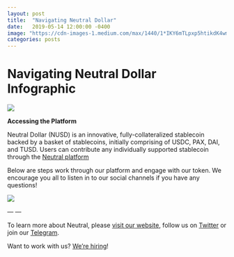 ```yaml
---
layout: post
title:  "Navigating Neutral Dollar"
date:   2019-05-14 12:00:00 -0400
image: "https://cdn-images-1.medium.com/max/1440/1*IKY6mTLpxp5htikdK4wmAw.jpeg"
categories: posts
---
```


# Navigating Neutral Dollar Infographic

![](https://cdn-images-1.medium.com/max/1440/1*IKY6mTLpxp5htikdK4wmAw.jpeg)

**Accessing the Platform**

Neutral Dollar (NUSD) is an innovative, fully-collateralized stablecoin backed by a basket of stablecoins, initially comprising of USDC, PAX, DAI, and TUSD. Users can contribute any individually supported stablecoin through the [Neutral platform](https://neutralproject.com/download.html)

Below are steps work through our platform  and engage with our token. We encourage you all to listen in to our social channels if you have any questions!

![](https://cdn-images-1.medium.com/max/720/1*s-2ZcuPX1ChH5RaMUgnoHA.png)

— —

To learn more about Neutral, please [visit our
website](http://www.neutralproject.com/), follow us on
[Twitter](https://twitter.com/neutral_project) or join our
[Telegram](https://t.me/neutralproject).

Want to work with us? [We’re hiring](https://angel.co/neutral-1)!
